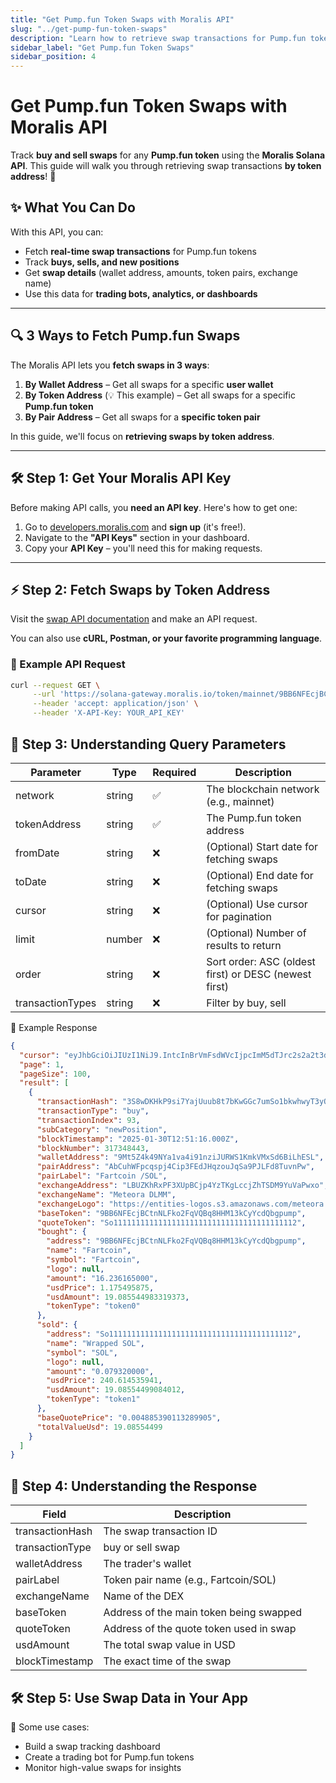 ```yaml
---
title: "Get Pump.fun Token Swaps with Moralis API"
slug: "../get-pump-fun-token-swaps"
description: "Learn how to retrieve swap transactions for Pump.fun tokens using Moralis' Solana APIs."
sidebar_label: "Get Pump.fun Token Swaps"
sidebar_position: 4
---
```


# Get Pump.fun Token Swaps with Moralis API

Track **buy and sell swaps** for any **Pump.fun token** using the **Moralis Solana API**. This guide will walk you through retrieving swap transactions **by token address**! 🚀

## ✨ What You Can Do

With this API, you can:

- Fetch **real-time swap transactions** for Pump.fun tokens
- Track **buys, sells, and new positions**
- Get **swap details** (wallet address, amounts, token pairs, exchange name)
- Use this data for **trading bots, analytics, or dashboards**

---

## 🔍 3 Ways to Fetch Pump.fun Swaps

The Moralis API lets you **fetch swaps in 3 ways**:

1. **By Wallet Address** – Get all swaps for a specific **user wallet**
2. **By Token Address** (💡 This example) – Get all swaps for a specific **Pump.fun token**
3. **By Pair Address** – Get all swaps for a **specific token pair**

In this guide, we'll focus on **retrieving swaps by token address**.

---

## 🛠 Step 1: Get Your Moralis API Key

Before making API calls, you **need an API key**. Here's how to get one:

1. Go to [developers.moralis.com](https://developers.moralis.com/) and **sign up** (it's free!).
2. Navigate to the **"API Keys"** section in your dashboard.
3. Copy your **API Key** – you'll need this for making requests.

---

## ⚡ Step 2: Fetch Swaps by Token Address

Visit the [swap API documentation](https://docs.moralis.com/web3-data-api/solana/reference/get-sol-token-swaps?network=mainnet&address=9BB6NFEcjBCtnNLFko2FqVQBq8HHM13kCyYcdQbgpump) and make an API request.

You can also use **cURL, Postman, or your favorite programming language**.

### 📝 Example API Request

```sh
curl --request GET \
     --url 'https://solana-gateway.moralis.io/token/mainnet/9BB6NFEcjBCtnNLFko2FqVQBq8HHM13kCyYcdQbgpump/swaps?order=DESC' \
     --header 'accept: application/json' \
     --header 'X-API-Key: YOUR_API_KEY'
```

## 📖 Step 3: Understanding Query Parameters

| Parameter        | Type   | Required | Description                                           |
| ---------------- | ------ | -------- | ----------------------------------------------------- |
| network          | string | ✅       | The blockchain network (e.g., mainnet)                |
| tokenAddress     | string | ✅       | The Pump.fun token address                            |
| fromDate         | string | ❌       | (Optional) Start date for fetching swaps              |
| toDate           | string | ❌       | (Optional) End date for fetching swaps                |
| cursor           | string | ❌       | (Optional) Use cursor for pagination                  |
| limit            | number | ❌       | (Optional) Number of results to return                |
| order            | string | ❌       | Sort order: ASC (oldest first) or DESC (newest first) |
| transactionTypes | string | ❌       | Filter by buy, sell                                   |

🔄 Example Response

```json
{
  "cursor": "eyJhbGciOiJIUzI1NiJ9.IntcInBrVmFsdWVcIjpcImM5dTJrc2s2a2t3dmxlZW81eXVxN3h1NDZ4N256ZWJqdGQ5cGJmdXhhdXNtX1NXQVBcIixcImhhc2hWYWx1ZVwiOlwiOWJiNm5mZWNqYmN0bm5sZmtvMmZxdnFicThoaG0xM2tjeXljZHFiZ3B1bXBcIixcImJsb2NrTnVtYmVyXCI6XCIzMTczNDgzMTNcIixcImJsb2NrVGltZXN0YW1wXCI6XCIxNzM4MjQxNDI0XCIsXCJ0cmFuc2FjdGlvbkluZGV4XCI6XCI0NTFcIixcImxvZ0luZGV4XCI6XCIzXCIsXCJwYWdlXCI6MX0i...",
  "page": 1,
  "pageSize": 100,
  "result": [
    {
      "transactionHash": "3S8wDKHkP9si7YajUuub8t7bKwGGc7umSo1bkwhwyT3yQpJJxmSfiGYjUVHD1s6EFt2tuDU1aT3zJdrcQu8xJKLy",
      "transactionType": "buy",
      "transactionIndex": 93,
      "subCategory": "newPosition",
      "blockTimestamp": "2025-01-30T12:51:16.000Z",
      "blockNumber": 317348443,
      "walletAddress": "9Mt5Z4k49NYa1va4i91nziJURWS1KmkVMxSd6BiLhESL",
      "pairAddress": "AbCuhWFpcqspj4Cip3FEdJHqzouJqSa9PJLFd8TuvnPw",
      "pairLabel": "Fartcoin /SOL",
      "exchangeAddress": "LBUZKhRxPF3XUpBCjp4YzTKgLccjZhTSDM9YuVaPwxo",
      "exchangeName": "Meteora DLMM",
      "exchangeLogo": "https://entities-logos.s3.amazonaws.com/meteora.png",
      "baseToken": "9BB6NFEcjBCtnNLFko2FqVQBq8HHM13kCyYcdQbgpump",
      "quoteToken": "So11111111111111111111111111111111111111112",
      "bought": {
        "address": "9BB6NFEcjBCtnNLFko2FqVQBq8HHM13kCyYcdQbgpump",
        "name": "Fartcoin",
        "symbol": "Fartcoin",
        "logo": null,
        "amount": "16.236165000",
        "usdPrice": 1.175495875,
        "usdAmount": 19.085544983319373,
        "tokenType": "token0"
      },
      "sold": {
        "address": "So11111111111111111111111111111111111111112",
        "name": "Wrapped SOL",
        "symbol": "SOL",
        "logo": null,
        "amount": "0.079320000",
        "usdPrice": 240.614535941,
        "usdAmount": 19.08554499084012,
        "tokenType": "token1"
      },
      "baseQuotePrice": "0.004885390113289905",
      "totalValueUsd": 19.08554499
    }
  ]
}
```

## 📖 Step 4: Understanding the Response

| Field           | Description                             |
| --------------- | --------------------------------------- |
| transactionHash | The swap transaction ID                 |
| transactionType | buy or sell swap                        |
| walletAddress   | The trader's wallet                     |
| pairLabel       | Token pair name (e.g., Fartcoin/SOL)    |
| exchangeName    | Name of the DEX                         |
| baseToken       | Address of the main token being swapped |
| quoteToken      | Address of the quote token used in swap |
| usdAmount       | The total swap value in USD             |
| blockTimestamp  | The exact time of the swap              |

## 🛠 Step 5: Use Swap Data in Your App

🎯 Some use cases:

- Build a swap tracking dashboard
- Create a trading bot for Pump.fun tokens
- Monitor high-value swaps for insights
